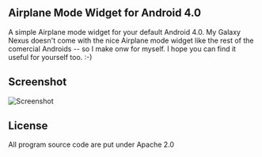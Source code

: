 
Airplane Mode Widget for Android 4.0
------------------------------------

A simple Airplane mode widget for your default Android 4.0. My Galaxy Nexus doesn't come with the nice Airplane mode widget like the rest of the comercial Androids -- so I make onw for myself. I hope you can find it useful for yourself too. :-)


Screenshot
------------

![Screenshot](https://github.com/seymores/Android-Airplane-Mode/raw/master/screenshots/screenshot.png)

License
-------------------------

All program source code are put under Apache 2.0 
